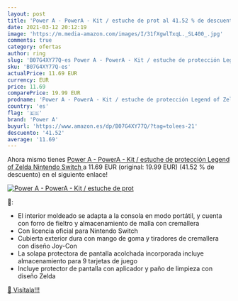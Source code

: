```yaml
---
layout: post
title: 'Power A - PowerA - Kit / estuche de prot al 41.52 % de descuento'
date: 2021-03-12 20:12:19
image: 'https://m.media-amazon.com/images/I/31fXgwlTxqL._SL400_.jpg'
comments: true
category: ofertas
author: ring
slug: 'B07G4XY77Q-es Power A - PowerA - Kit / estuche de protección Legend of...'
sku: 'B07G4XY77Q-es'
actualPrice: 11.69 EUR
currency: EUR
price: 11.69
comparePrice: 19.99 EUR
prodname: 'Power A - PowerA - Kit / estuche de protección Legend of Zelda  Nintendo Switch '
country: 'es'
flag: '🇪🇸'
brand: 'Power A'
buyurl: 'https://www.amazon.es/dp/B07G4XY77Q/?tag=tolees-21'
descuento: '41.52'
average: '11.69'
---
```


Ahora mismo tienes [Power A - PowerA - Kit / estuche de protección Legend of Zelda  Nintendo Switch ](https://www.amazon.es/dp/B07G4XY77Q/?tag=tolees-21) a 11.69 EUR (original: 19.99 EUR) (41.52 %  de descuento) en el siguiente enlace!

[![Power A - PowerA - Kit / estuche de prot](https://m.media-amazon.com/images/I/31fXgwlTxqL._SL400_.jpg)](https://www.amazon.es/dp/B07G4XY77Q/?tag=tolees-21)

🔎:

- El interior moldeado se adapta a la consola en modo portátil, y cuenta con forro de fieltro y almacenamiento de malla con cremallera
- Con licencia oficial para Nintendo Switch
- Cubierta exterior dura con mango de goma y tiradores de cremallera con diseño Joy-Con
- La solapa protectora de pantalla acolchada incorporada incluye almacenamiento para 9 tarjetas de juego
- Incluye protector de pantalla con aplicador y paño de limpieza con diseño Zelda

[🛒 Visítala!!!](https://www.amazon.es/dp/B07G4XY77Q/?tag=tolees-21)
